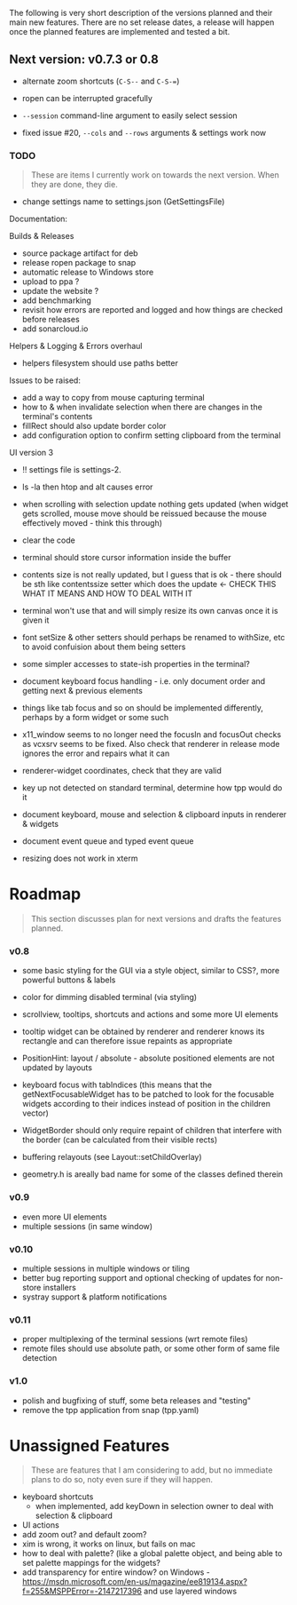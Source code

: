 ﻿The following is very short description of the versions planned and their main new features. There are no set release dates, a release will happen once the planned features are implemented and tested a bit.

## Next version: v0.7.3 or 0.8

- alternate zoom shortcuts (`C-S--` and `C-S-=`)
- ropen can be interrupted gracefully

- `--session` command-line argument to easily select session
- fixed issue #20, `--cols` and `--rows` arguments & settings work now

### TODO

> These are items I currently work on towards the next version. When they are done, they die.  

- change settings name to settings.json (GetSettingsFile)


Documentation:

Builds & Releases

- source package artifact for deb
- release ropen package to snap 
- automatic release to Windows store
- upload to ppa ? 
- update the website ? 
- add benchmarking
- revisit how errors are reported and logged and how things are checked before releases
- add sonarcloud.io

Helpers & Logging & Errors overhaul

- helpers filesystem should use paths better

Issues to be raised:

- add a way to copy from mouse capturing terminal
- how to & when invalidate selection when there are changes in the terminal's contents
- fillRect should also update border color
- add configuration option to confirm setting clipboard from the terminal

UI version 3

- !! settings file is settings-2. 

- ls -la then htop and alt causes error

- when scrolling with selection update nothing gets updated (when widget gets scrolled, mouse move should be reissued because the mouse effectively moved - think this through)
- clear the code
- terminal should store cursor information inside the buffer

- contents size is not really updated, but I guess that is ok - there should be sth like contentssize setter which does the update <- CHECK THIS WHAT IT MEANS AND HOW TO DEAL WITH IT
- terminal won't use that and will simply resize its own canvas once it is given it

- font setSize & other setters should perhaps be renamed to withSize, etc to avoid confuision about them being setters
- some simpler accesses to state-ish properties in the terminal? 

- document keyboard focus handling - i.e. only document order and getting next & previous elements
- things like tab focus and so on should be implemented differently, perhaps by a form widget or some such

- x11_window seems to no longer need the focusIn and focusOut checks as vcxsrv seems to be fixed. Also check that renderer in release mode ignores the error and repairs what it can 

- renderer-widget coordinates, check that they are valid
- key up not detected on standard terminal, determine how tpp would do it

- document keyboard, mouse and selection & clipboard inputs in renderer & widgets
- document event queue and typed event queue

- resizing does not work in xterm

# Roadmap

> This section discusses plan for next versions and drafts the features planned. 

### v0.8

- some basic styling for the GUI via a style object, similar to CSS?, more powerful buttons & labels
- color for dimming disabled terminal (via styling)
- scrollview, tooltips, shortcuts and actions and some more UI elements
- tooltip widget can be obtained by renderer and renderer knows its rectangle and can therefore issue repaints as appropriate
- PositionHint: layout / absolute - absolute positioned elements are not updated by layouts
- keyboard focus with tabIndices (this means that the getNextFocusableWidget has to be patched to look for the focusable widgets according to their indices instead of position in the children vector)

- WidgetBorder should only require repaint of children that interfere with the border (can be calculated from their visible rects)
- buffering relayouts (see Layout::setChildOverlay)

- geometry.h is areally bad name for some of the classes defined therein


### v0.9

- even more UI elements
- multiple sessions (in same window)

### v0.10

- multiple sessions in multiple windows or tiling
- better bug reporting support and optional checking of updates for non-store installers
- systray support & platform notifications

### v0.11

- proper multiplexing of the terminal sessions (wrt remote files)
- remote files should use absolute path, or some other form of same file detection

### v1.0

- polish and bugfixing of stuff, some beta releases and "testing"
- remove the tpp application from snap (tpp.yaml)

# Unassigned Features

> These are features that I am considering to add, but no immediate plans to do so, noty even sure if they will happen.  

- keyboard shortcuts
  - when implemented, add keyDown in selection owner to deal with selection & clipboard
- UI actions
- add zoom out? and default zoom? 
- xim is wrong, it works on linux, but fails on mac
- how to deal with palette? (like a global palette object, and being able to set palette mappings for the widgets? 
- add transparency for entire window? on Windows - https://msdn.microsoft.com/en-us/magazine/ee819134.aspx?f=255&MSPPError=-2147217396 and use layered windows



